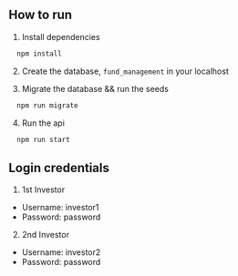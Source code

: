 ## How to run

1. Install dependencies

```bash
  npm install
```

2. Create the database, `fund_management` in your localhost

3. Migrate the database && run the seeds

```bash
  npm run migrate
```

4. Run the api

```bash
  npm run start
```

## Login credentials

1. 1st Investor

- Username: investor1
- Password: password

2. 2nd Investor

- Username: investor2
- Password: password
